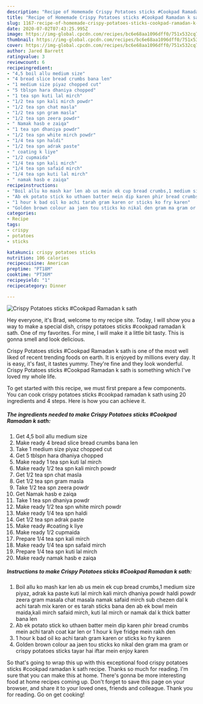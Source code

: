 ```yaml
---
description: "Recipe of Homemade Crispy Potatoes sticks #Cookpad Ramadan k sath"
title: "Recipe of Homemade Crispy Potatoes sticks #Cookpad Ramadan k sath"
slug: 1167-recipe-of-homemade-crispy-potatoes-sticks-cookpad-ramadan-k-sath
date: 2020-07-02T07:43:25.995Z
image: https://img-global.cpcdn.com/recipes/bc6e68aa1096dff0/751x532cq70/crispy-potatoes-sticks-cookpad-ramadan-k-sath-recipe-main-photo.jpg
thumbnail: https://img-global.cpcdn.com/recipes/bc6e68aa1096dff0/751x532cq70/crispy-potatoes-sticks-cookpad-ramadan-k-sath-recipe-main-photo.jpg
cover: https://img-global.cpcdn.com/recipes/bc6e68aa1096dff0/751x532cq70/crispy-potatoes-sticks-cookpad-ramadan-k-sath-recipe-main-photo.jpg
author: Jared Barrett
ratingvalue: 3
reviewcount: 6
recipeingredient:
- "4,5 boil allu medium size"
- "4 bread slice bread crumbs bana len"
- "1 medium size piyaz chopped cut"
- "5 tblspn hara dhaniya chopped"
- "1 tea spn kuti lal mirch"
- "1/2 tea spn kali mirch powdr"
- "1/2 tea spn chat masla"
- "1/2 tea spn gram masla"
- "1/2 tea spn zeera powdr"
- " Namak hasb e zaiqa"
- "1 tea spn dhaniya powdr"
- "1/2 tea spn white mirch powdr"
- "1/4 tea spn haldi"
- "1/2 tea spn adrak paste"
- " coating k liye"
- "1/2 cupmaida"
- "1/4 tea spn kali mirch"
- "1/4 tea spn safaid mirch"
- "1/4 tea spn kuti lal mirch"
- " namak hasb e zaiqa"
recipeinstructions:
- "Boil allu ko mash kar len ab us mein ek cup bread crumbs,1 medium size piyaz, adrak ka paste kuti lal mirch kali mirch dhaniya powdr haldi powdr zeera gram masala chat masala namak safaid mirch sub chezen dal k achi tarah mix karen or es tarah sticks bana den ab ek bowl mein maida,kali mirch safaid mirch, kuti lal mirch or namak dal k thick batter bana len"
- "Ab ek potato stick ko uthaen batter mein dip karen phir bread crumbs mein achi tarah coat kar len or 1 hour k liye fridge mein rakh den"
- "1 hour k bad oil ko achi tarah gram karen or sticks ko fry karen"
- "Golden brown colour aa jaen tou sticks ko nikal den gram ma gram or crispy potatoes sticks tayar hai iftar mein enjoy karen"
categories:
- Recipe
tags:
- crispy
- potatoes
- sticks

katakunci: crispy potatoes sticks 
nutrition: 106 calories
recipecuisine: American
preptime: "PT18M"
cooktime: "PT36M"
recipeyield: "1"
recipecategory: Dinner

---
```



![Crispy Potatoes sticks #Cookpad Ramadan k sath](https://img-global.cpcdn.com/recipes/bc6e68aa1096dff0/751x532cq70/crispy-potatoes-sticks-cookpad-ramadan-k-sath-recipe-main-photo.jpg)

Hey everyone, it's Brad, welcome to my recipe site. Today, I will show you a way to make a special dish, crispy potatoes sticks #cookpad ramadan k sath. One of my favorites. For mine, I will make it a little bit tasty. This is gonna smell and look delicious.



Crispy Potatoes sticks #Cookpad Ramadan k sath is one of the most well liked of recent trending foods on earth. It is enjoyed by millions every day. It is easy, it's fast, it tastes yummy. They're fine and they look wonderful. Crispy Potatoes sticks #Cookpad Ramadan k sath is something which I've loved my whole life.


To get started with this recipe, we must first prepare a few components. You can cook crispy potatoes sticks #cookpad ramadan k sath using 20 ingredients and 4 steps. Here is how you can achieve it.

<!--inarticleads1-->

##### The ingredients needed to make Crispy Potatoes sticks #Cookpad Ramadan k sath:

1. Get 4,5 boil allu medium size
1. Make ready 4 bread slice bread crumbs bana len
1. Take 1 medium size piyaz chopped cut
1. Get 5 tblspn hara dhaniya chopped
1. Make ready 1 tea spn kuti lal mirch
1. Make ready 1/2 tea spn kali mirch powdr
1. Get 1/2 tea spn chat masla
1. Get 1/2 tea spn gram masla
1. Take 1/2 tea spn zeera powdr
1. Get  Namak hasb e zaiqa
1. Take 1 tea spn dhaniya powdr
1. Make ready 1/2 tea spn white mirch powdr
1. Make ready 1/4 tea spn haldi
1. Get 1/2 tea spn adrak paste
1. Make ready  #coating k liye
1. Make ready 1/2 cupmaida
1. Prepare 1/4 tea spn kali mirch
1. Make ready 1/4 tea spn safaid mirch
1. Prepare 1/4 tea spn kuti lal mirch
1. Make ready  namak hasb e zaiqa




<!--inarticleads2-->

##### Instructions to make Crispy Potatoes sticks #Cookpad Ramadan k sath:

1. Boil allu ko mash kar len ab us mein ek cup bread crumbs,1 medium size piyaz, adrak ka paste kuti lal mirch kali mirch dhaniya powdr haldi powdr zeera gram masala chat masala namak safaid mirch sub chezen dal k achi tarah mix karen or es tarah sticks bana den ab ek bowl mein maida,kali mirch safaid mirch, kuti lal mirch or namak dal k thick batter bana len
1. Ab ek potato stick ko uthaen batter mein dip karen phir bread crumbs mein achi tarah coat kar len or 1 hour k liye fridge mein rakh den
1. 1 hour k bad oil ko achi tarah gram karen or sticks ko fry karen
1. Golden brown colour aa jaen tou sticks ko nikal den gram ma gram or crispy potatoes sticks tayar hai iftar mein enjoy karen




So that's going to wrap this up with this exceptional food crispy potatoes sticks #cookpad ramadan k sath recipe. Thanks so much for reading. I'm sure that you can make this at home. There's gonna be more interesting food at home recipes coming up. Don't forget to save this page on your browser, and share it to your loved ones, friends and colleague. Thank you for reading. Go on get cooking!
